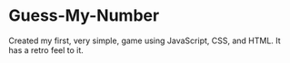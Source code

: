 # Guess-My-Number
Created my first, very simple, game using JavaScript, CSS, and HTML. It has a retro feel to it.
